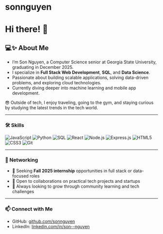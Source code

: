 # sonnguyen

# Hi there! 👋

## 💻✨ About Me

- I’m Son Nguyen, a Computer Science senior at Georgia State University, graduating in December 2025.
- I specialize in **Full Stack Web Development**, **SQL**, and **Data Science**.
- Passionate about building scalable applications, solving data-driven problems, and exploring cloud technologies.
- Currently diving deeper into machine learning and mobile app development.

😎 Outside of tech, I enjoy traveling, going to the gym, and staying curious by studying the latest trends in the tech world.

---

### 🛠 Skills

![JavaScript](https://img.shields.io/badge/JavaScript-F7DF1E?style=flat&logo=javascript&logoColor=black)
![Python](https://img.shields.io/badge/Python-3776AB?style=flat&logo=python&logoColor=white)
![SQL](https://img.shields.io/badge/SQL-4479A1?style=flat&logo=mysql&logoColor=white)
![React](https://img.shields.io/badge/React-20232A?style=flat&logo=react&logoColor=61DAFB)
![Node.js](https://img.shields.io/badge/Node.js-339933?style=flat&logo=nodedotjs&logoColor=white)
![Express.js](https://img.shields.io/badge/Express.js-000000?style=flat&logo=express&logoColor=white)
![HTML5](https://img.shields.io/badge/HTML5-E34F26?style=flat&logo=html5&logoColor=white)
![CSS3](https://img.shields.io/badge/CSS3-1572B6?style=flat&logo=css3&logoColor=white)
![Git](https://img.shields.io/badge/Git-F05032?style=flat&logo=git&logoColor=white)

---

### 🤝 Networking

- 📌 Seeking **Fall 2025 internship** opportunities in full stack or data-focused roles
- 💬 Open to collaborations on practical tech projects and startups
- 🧠 Always looking to grow through community learning and tech challenges

---

### 📫 Connect with Me

- GitHub: [github.com/sonnguyen](https://github.com/sonnguyen)
- LinkedIn: [linkedin.com/in/son--nguyen](https://www.linkedin.com/in/son--nguyen)
